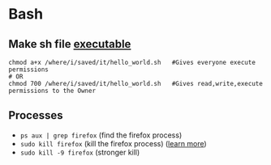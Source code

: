 # Bash

## Make sh file [executable](https://help.ubuntu.com/community/Beginners/BashScripting#Scripting)

```
chmod a+x /where/i/saved/it/hello_world.sh   #Gives everyone execute permissions
# OR
chmod 700 /where/i/saved/it/hello_world.sh   #Gives read,write,execute permissions to the Owner
```

## Processes

* ``ps aux | grep firefox`` (find the firefox process)
* ``sudo kill firefox`` (kill the firefox process) ([learn more](http://www.cyberciti.biz/faq/kill-process-in-linux-or-terminate-a-process-in-unix-or-linux-systems/))
* ``sudo kill -9 firefox`` (stronger kill)
